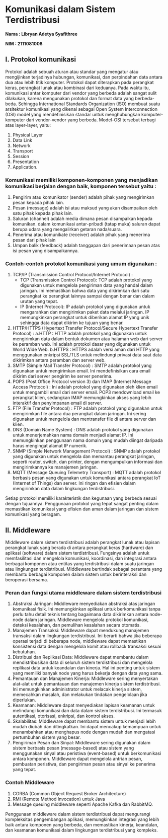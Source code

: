 # Komunikasi dalam Sistem Terdistribusi

**Nama : Libryan Adetya Syafithree**

**NIM  : 2111081008**

## I. Protokol komunikasi

Protokol adalah sebuah aturan atau standar yang mengatur atau mengijinkan terjadinya hubungan, komunikasi, dan perpindahan data antara dua atau lebih titik komputer. Protokol dapat diterapkan pada perangkat keras, perangkat lunak atau kombinasi dari keduanya. Pada waktu itu, komunikasi antar komputer dari vendor yang berbeda adalah sangat sulit dilakukan, karena mengunakan protokol dan format data yang berbeda-beda. Sehingga International Standards Organization (ISO) membuat suatu arsitektur komunikasi yang dikenal sebagai Open System Interconnection (OSI) model yang mendefinisikan standar untuk menghubungkan komputer-komputer dari vendor-vendor yang berbeda. Model-OSI tersebut terbagi atas layer-layer, yaitu:

  1. Physical Layer
  2. Data Link
  3. Network
  4. Transport
  5. Session
  6. Presentation
  7. Application.

### Komunikasi memiliki komponen-komponen yang menjadikan komunikasi berjalan dengan baik, komponen tersebut yaitu :

1. Pengirim atau komunikator (sender) adalah pihak yang mengirimkan pesan kepada pihak lain.
2. Pesan (message) adalah isi atau maksud yang akan disampaikan oleh satu pihak kepada pihak lain.
3. Saluran (channel) adalah media dimana pesan disampaikan kepada komunikan. dalam komunikasi antar-pribadi (tatap muka) saluran dapat berupa udara yang mengalirkan getaran nada/suara.
4. Penerima atau komunikate (receiver) adalah pihak yang menerima pesan dari pihak lain
5. Umpan balik (feedback) adalah tanggapan dari penerimaan pesan atas isi pesan yang disampaikannya.

### Contoh-contoh protokol komunikasi yang umum digunakan :

1. TCP/IP (Transmission Control Protocol/Internet Protocol) :
    - TCP (Transmission Control Protocol): TCP adalah protokol yang digunakan untuk mengelola pengiriman data yang handal dalam jaringan. Ini memastikan bahwa data yang dikirimkan dari satu perangkat ke perangkat lainnya sampai dengan benar dan dalam urutan yang tepat.
    - IP (Internet Protocol): IP adalah protokol yang digunakan untuk mengarahkan dan mengirimkan paket data melalui jaringan. IP memungkinkan perangkat untuk diberikan alamat IP yang unik sehingga data dapat dikirim ke tujuan yang benar.
2. HTTP/HTTPS (Hypertext Transfer Protocol/Secure Hypertext Transfer Protocol) :
a.HTTP : HTTP adalah protokol yang digunakan untuk mengirimkan data dalam bentuk dokumen atau halaman web dari server ke peramban web. Ini adalah protokol dasar yang digunakan untuk World Wide Web.
b.HTTPS : HTTPS adalah versi aman dari HTTP yang menggunakan enkripsi SSL/TLS untuk melindungi privasi data saat data dikirimkan antara peramban dan server web.
3. SMTP (Simple Mail Transfer Protocol) : SMTP adalah protokol yang digunakan untuk mengirimkan email. Ini mendefinisikan cara email dikirim dari server pengirim ke server penerima.
4. POP3 (Post Office Protocol version 3) dan IMAP (Internet Message Access Protocol) : Ini adalah protokol yang digunakan oleh klien email untuk mengambil email dari server email. POP3 mendownload email ke perangkat klien, sedangkan IMAP memungkinkan akses yang lebih interaktif dan penyimpanan email di server.
5. FTP (File Transfer Protocol) : FTP adalah protokol yang digunakan untuk mengirimkan file antara dua perangkat dalam jaringan. Ini sering digunakan untuk mengelola dan mentransfer file di antara server dan klien.
6. DNS (Domain Name System) : DNS adalah protokol yang digunakan untuk menerjemahkan nama domain menjadi alamat IP. Ini memungkinkan penggunaan nama domain yang mudah diingat daripada harus mengingat alamat IP numerik.
7. SNMP (Simple Network Management Protocol) : SNMP adalah protokol yang digunakan untuk mengelola dan memantau perangkat jaringan, seperti router, switch, dan printer, dengan mengumpulkan informasi dan mengirimkannya ke manajemen jaringan.
8. MQTT (Message Queuing Telemetry Transport) : MQTT adalah protokol berbasis pesan yang digunakan untuk komunikasi antara perangkat IoT (Internet of Things) dan server. Ini ringan dan efisien dalam mengirimkan data dalam lingkungan terdistribusi.

Setiap protokol memiliki karakteristik dan kegunaan yang berbeda sesuai dengan tujuannya. Penggunaan protokol yang tepat sangat penting dalam memastikan komunikasi yang efisien dan aman dalam jaringan dan sistem komunikasi yang beragam.

## II. Middleware

Middleware dalam sistem terdistribusi adalah perangkat lunak atau lapisan perangkat lunak yang berada di antara perangkat keras (hardware) dan aplikasi (software) dalam sistem terdistribusi. Fungsinya adalah untuk memfasilitasi dan mengelola komunikasi, koordinasi, dan integrasi antara berbagai komponen atau entitas yang terdistribusi dalam suatu jaringan atau lingkungan terdistribusi. Middleware bertindak sebagai perantara yang membantu berbagai komponen dalam sistem untuk berinteraksi dan beroperasi bersama.

### Peran dan fungsi utama middleware dalam sistem terdistribusi

1. Abstraksi Jaringan: Middleware menyediakan abstraksi atas jaringan komunikasi fisik. Ini memungkinkan aplikasi untuk berkomunikasi tanpa perlu tahu detail teknis tentang bagaimana data dikirimkan antara node-node dalam jaringan. Middleware mengelola protokol komunikasi, deteksi kesalahan, dan pemulihan kesalahan secara otomatis.
2. Manajemen Transaksi: Middleware dapat mendukung manajemen transaksi dalam lingkungan terdistribusi. Ini berarti bahwa jika beberapa operasi terjadi di beberapa node, middleware dapat memastikan konsistensi data dengan mengelola komit atau rollback transaksi sesuai kebutuhan.
3. Distribusi dan Replikasi Data: Middleware dapat membantu dalam mendistribusikan data di seluruh sistem terdistribusi dan mengelola replikasi data untuk keandalan dan kinerja. Hal ini penting untuk sistem yang memiliki banyak node yang harus bekerja dengan data yang sama.
4. Pemantauan dan Manajemen Kinerja: Middleware sering menyertakan alat-alat untuk pemantauan dan manajemen kinerja sistem terdistribusi. Ini memungkinkan administrator untuk melacak kinerja sistem, memecahkan masalah, dan melakukan tindakan pengelolaan jika diperlukan.
5. Keamanan: Middleware dapat menyediakan lapisan keamanan untuk melindungi komunikasi dan data dalam sistem terdistribusi. Ini termasuk autentikasi, otorisasi, enkripsi, dan kontrol akses.
6. Skalabilitas: Middleware dapat membantu sistem untuk menjadi lebih mudah diubah dan ditingkatkan. Ini dapat mencakup kemampuan untuk menambahkan atau menghapus node dengan mudah dan mengatasi pertumbuhan sistem yang besar.
7. Pengiriman Pesan dan Sinyal: Middleware sering digunakan dalam sistem berbasis pesan (message-based) atau sistem yang menggunakan sinyal atau peristiwa (event-based) untuk berkomunikasi antara komponen. Middleware dapat mengelola antrian pesan, pembuatan peristiwa, dan pengiriman pesan atau sinyal ke penerima yang tepat.

### Contoh Middleware

1. CORBA (Common Object Request Broker Architecture)
2. RMI (Remote Method Invocation) untuk Java
3. Message queuing middleware seperti Apache Kafka dan RabbitMQ.

Penggunaan middleware dalam sistem terdistribusi dapat mengurangi kompleksitas pengembangan aplikasi, memungkinkan integrasi yang lebih baik antara komponen yang berbeda, dan memastikan kinerja, keandalan, dan keamanan komunikasi dalam lingkungan terdistribusi yang kompleks.
